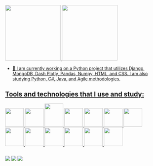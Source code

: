 <div align="left">
  <a href="https://github.com/FelipeBMoura">
<img height="180em" src="https://github-readme-stats.vercel.app/api/top-langs/?username=FelipeBMoura&layout=compact&langs_count=7&theme=github_dark"/>
<img height="180em" src="https://github-readme-stats.vercel.app/api?username=FelipeBMoura&show_icons=true&theme=github_dark&include_all_commits=true&count_private=true"/>  
</div>


- 🔭 I am currently working on a Python project that utilizes Django, MongoDB, Dash Plotly, Pandas, Numpy, HTML, and CSS. I am also studying Python, C#, Java, and Agile methodologies.

## Tools and technologies that I use and study:
   
<a href = "https://www.python.org/"> <img src="https://cdn.jsdelivr.net/gh/devicons/devicon/icons/python/python-original-wordmark.svg" width="60" height="60"/>
<a href = "https://dotnet.microsoft.com/en-us/languages/csharp"> <img src="https://cdn.jsdelivr.net/gh/devicons/devicon/icons/csharp/csharp-original.svg" width="60" height="60"/>
<a href = "https://docs.oracle.com/en/java/"> <img src="https://www.vectorlogo.zone/logos/java/java-vertical.svg" width="60" height="75"/>
<a href = "https://git-scm.com/"> <img src="https://cdn.jsdelivr.net/gh/devicons/devicon/icons/git/git-plain-wordmark.svg" width="60" height="60"/>
<a href = "https://github.com/FelipeBMoura"> <img src="https://cdn.jsdelivr.net/gh/devicons/devicon/icons/github/github-original-wordmark.svg" width="60" height="60"/>
<a href = "https://code.visualstudio.com/"> <img src="https://www.vectorlogo.zone/logos/visualstudio_code/visualstudio_code-icon.svg" width="60" height="60"/>
<a href = "https://www.mongodb.com/"> <img src="https://cdn.jsdelivr.net/gh/devicons/devicon/icons/mongodb/mongodb-original-wordmark.svg" width="60" height="60"/>
<a href = "https://developer.mozilla.org/pt-BR/docs/Web/HTML"> <img src="https://cdn.jsdelivr.net/gh/devicons/devicon/icons/html5/html5-original-wordmark.svg" width="60" height="60"/>
<a href = "https://pandas.pydata.org/"> <img src="https://cdn.jsdelivr.net/gh/devicons/devicon/icons/pandas/pandas-original-wordmark.svg" width="60" height="60"/>
<a href = "https://numpy.org/"> <img src="https://cdn.jsdelivr.net/gh/devicons/devicon/icons/numpy/numpy-original.svg" width="60" height="60"/>
<a href = "https://www.mysql.com/"> <img src="https://cdn.jsdelivr.net/gh/devicons/devicon/icons/mysql/mysql-original-wordmark.svg" width="60" height="60"/>
<a href = "https://dash.plotly.com/"> <img src="https://www.vectorlogo.zone/logos/plot_ly/plot_ly-official.svg" width="60" height="60"/>
<a href = "https://www.djangoproject.com/"> <img src="https://cdn.worldvectorlogo.com/logos/django.svg" width="60" height="60"/>
  
##
  
<a href = "mailto:fittato@gmail.com"><img src="https://img.shields.io/badge/-Gmail-%23333?style=for-the-badge&logo=gmail&logoColor=red" target="_blank"></a>
<a href="https://www.linkedin.com/in/felipe-b-moura/" target="_blank"><img src="https://img.shields.io/badge/-LinkedIn-%230077B5?style=for-the-badge&logo=linkedin&logoColor=white" target="_blank"></a>
<a href="https://www.hackerrank.com/FelipeBmoura" target="_blank"><img src="https://img.shields.io/badge/-Hackerrank-2EC866?style=for-the-badge&logo=HackerRank&logoColor=white" target="_blank"></a> 
          
          
          
          
          
          
